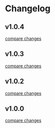# Changelog


## v1.0.4

[compare changes](https://github.com/LittleOwle/littleowle-hyper-express-instance/compare/v1.0.2...v1.0.4)

## v1.0.3

[compare changes](https://github.com/LittleOwle/littleowle-hyper-express-instance/compare/v1.0.2...v1.0.3)

## v1.0.2

[compare changes](https://github.com/LittleOwle/littleowle-hyper-express-instance/compare/v1.0.0...v1.0.2)

## v1.0.0

[compare changes](https://github.com/LittleOwle/littleowle-hyper-express-instance/compare/empty...v1.0.0)


